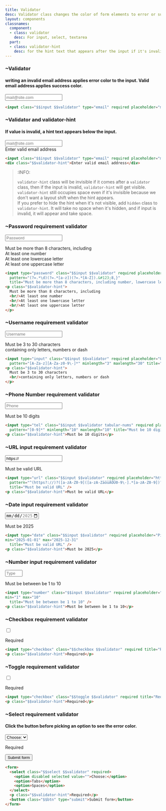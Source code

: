 ```yaml
---
title: Validator
desc: Validator class changes the color of form elements to error or success based on input's validation rules.
layout: components
classnames:
  component:
  - class: validator
    desc: For input, select, textarea
  part:
  - class: validator-hint
    desc: for the hint text that appears after the input if it's invalid
---
```


<script>
  import Component from "$components/Component.svelte"
</script>

### ~Validator
#### writing an invalid email address applies error color to the input. Valid email address applies success color.

<form class="w-full max-w-xs">
  <input class="input validator" type="email" required placeholder="mail@site.com" autocomplete="false" />
</form>


```html
<input class="$$input $$validator" type="email" required placeholder="mail@site.com" />
```

### ~Validator and validator-hint
#### If value is invalid, a hint text appears below the input.

<form class="w-full max-w-xs">
  <input class="input validator" type="email" required placeholder="mail@site.com" autocomplete="false" />
  <div class="validator-hint">Enter valid email address</div>
</form>


```html
<input class="$$input $$validator" type="email" required placeholder="mail@site.com" />
<div class="$$validator-hint">Enter valid email address</div>
```

> :INFO:
>
> `validator-hint` class will be invisible if it comes after a `validator` class, then if the input is invalid, `validator-hint` will get visible.  
> `validator-hint` still occupies space even if it's invisible because we don't want a layout shift when the hint appears.  
> If you prefer to hide the hint when it's not visible, add `hidden` class to `validator-hint`. It will take no space when it's hidden, and if input is invalid, it will appear and take space.


### ~Password requirement validator

<form class="w-full max-w-xs">
  <input type="password" class="input validator" required placeholder="Password" minlength="8" pattern="(?=.*\d)(?=.*[a-z])(?=.*[A-Z]).&#123;8,}" title="Must be more than 8 characters, including number, lowercase letter, uppercase letter" />
  <p class="validator-hint">
    Must be more than 8 characters, including
    <br/>At least one number
    <br/>At least one lowercase letter
    <br/>At least one uppercase letter
  </p>
</form>


```html
<input type="password" class="$$input $$validator" required placeholder="Password" minlength="8" 
  pattern="(?=.*\d)(?=.*[a-z])(?=.*[A-Z]).&#123;8,}" 
  title="Must be more than 8 characters, including number, lowercase letter, uppercase letter" />
<p class="$$validator-hint">
  Must be more than 8 characters, including
  <br/>At least one number
  <br/>At least one lowercase letter
  <br/>At least one uppercase letter
</p>
```

### ~Username requirement validator
<form class="w-full max-w-xs">
  <input type="input" class="input validator" required placeholder="Username" pattern="[A-Za-z][A-Za-z0-9\-]*" minlength="3" maxlength="30" title="Only letters, numbers or dash" />
  <p class="validator-hint">
    Must be 3 to 30 characters
    <br/>containing only letters, numbers or dash
  </p>
</form>

```html
<input type="input" class="$$input $$validator" required placeholder="Username" 
  pattern="[A-Za-z][A-Za-z0-9\-]*" minlength="3" maxlength="30" title="Only letters, numbers or dash" />
<p class="$$validator-hint">
  Must be 3 to 30 characters
  <br/>containing only letters, numbers or dash
</p>
```

### ~Phone Number requirement validator
<form class="w-full max-w-xs">
  <input type="tel" class="input validator tabular-nums" required placeholder="Phone" pattern="[0-9]*" minlength="10" maxlength="10" title="Must be 10 digits" />
  <p class="validator-hint">Must be 10 digits</p>
</form>

```html
<input type="tel" class="$$input $$validator tabular-nums" required placeholder="Phone" 
  pattern="[0-9]*" minlength="10" maxlength="10" title="Must be 10 digits" />
<p class="$$validator-hint">Must be 10 digits</p>
```

### ~URL input requirement validator
<form class="w-full max-w-xs">
  <input type="url" class="input validator" required placeholder="https://" value="https://" pattern="^(https?://)?([a-zA-Z0-9]([a-zA-ZäöüÄÖÜ0-9\-].*[a-zA-Z0-9])?\.)+[a-zA-Z].*$" title="Must be valid URL" />
  <p class="validator-hint">Must be valid URL</p>
</form>

```html
<input type="url" class="$$input $$validator" required placeholder="https://" value="https://"
  pattern="^(https?://)?([a-zA-Z0-9]([a-zA-ZäöüÄÖÜ0-9\-].*[a-zA-Z0-9])?\.)+[a-zA-Z].*$" 
  title="Must be valid URL" />
<p class="$$validator-hint">Must be valid URL</p>
```

### ~Date input requirement validator
<form class="w-full max-w-xs">
  <input type="date" class="input validator" required placeholder="Pick a date in 2025" 
  min="2025-01-01" max="2025-12-31" title="Must be valid URL" />
  <p class="validator-hint">Must be 2025</p>
</form>

```html
<input type="date" class="$$input $$validator" required placeholder="Pick a date in 2025" 
min="2025-01-01" max="2025-12-31"
  title="Must be valid URL" />
<p class="$$validator-hint">Must be 2025</p>
```

### ~Number input requirement validator
<form class="w-full max-w-xs">
  <input type="number" class="input validator" required placeholder="Type a number between 1 to 10" 
  min="1" max="10" title="Must be between be 1 to 10" />
  <p class="validator-hint">Must be between be 1 to 10</p>
</form>

```html
<input type="number" class="$$input $$validator" required placeholder="Type a number between 1 to 10" 
min="1" max="10"
  title="Must be between be 1 to 10" />
<p class="$$validator-hint">Must be between be 1 to 10</p>
```

### ~Checkbox requirement validator
<form>
  <input type="checkbox" class="checkbox validator" required title="Required" />
  <p class="validator-hint">Required</p>
</form>

```html
<input type="checkbox" class="$$checkbox $$validator" required title="Required" />
<p class="$$validator-hint">Required</p>
```

### ~Toggle requirement validator
<form>
  <input type="checkbox" class="toggle validator" required title="Required" />
  <p class="validator-hint">Required</p>
</form>

```html
<input type="checkbox" class="$$toggle $$validator" required title="Required" />
<p class="$$validator-hint">Required</p>
```

### ~Select requirement validator
#### Click the button before picking an option to see the error color.
<form class="w-full max-w-xs">
  <select class="select validator" required>
    <option disabled selected value="">Choose:</option>
    <option>Tabs</option>
    <option>Spaces</option>
  </select>
  <p class="validator-hint">Required</p>
  <button class="btn" type="submit">Submit form</button>
</form>

```html
<form>
  <select class="$$select $$validator" required>
    <option disabled selected value="">Choose:</option>
    <option>Tabs</option>
    <option>Spaces</option>
  </select>
  <p class="$$validator-hint">Required</p>
  <button class="$$btn" type="submit">Submit form</button>
</form>
```
